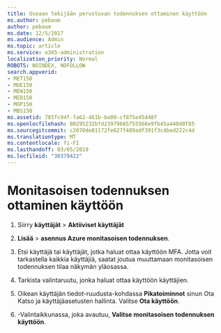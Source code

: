 ```yaml
---
title: Useaan tekijään perustuvan todennuksen ottaminen käyttöön
ms.author: pebaum
author: pebaum
ms.date: 12/5/2017
ms.audience: Admin
ms.topic: article
ms.service: o365-administration
localization_priority: Normal
ROBOTS: NOINDEX, NOFOLLOW
search.appverid:
- MET150
- MOE150
- MEW150
- MED150
- MOP150
- MBS150
ms.assetid: 785fc94f-fa62-461b-ba00-cf875e45d48f
ms.openlocfilehash: 80295232bfd23979665755566e9fb45a440d0f85
ms.sourcegitcommit: c2070de81172fe627f489adf391f3c4bed222c4d
ms.translationtype: MT
ms.contentlocale: fi-FI
ms.lasthandoff: 03/05/2019
ms.locfileid: "30379422"
---
```

# <a name="enable-multi-factor-authentication"></a>Monitasoisen todennuksen ottaminen käyttöön

1. Siirry **käyttäjät** \> **Aktiiviset käyttäjät**
    
2. **Lisää** \> **asennus Azure monitasoisen todennuksen**. 
    
3. Etsi käyttäjä tai käyttäjät, jotka haluat ottaa käyttöön MFA. Jotta voit tarkastella kaikkia käyttäjiä, saatat joutua muuttamaan monitasoisen todennuksen tilaa näkymän yläosassa.
    
4. Tarkista valintaruutu, jonka haluat ottaa käyttöön käyttäjien.
    
5.  Oikean käyttäjän tiedot-ruudusta-kohdassa **Pikatoiminnot** sinun Ota Katso ja käyttäjäasetusten hallinta. Valitse **Ota käyttöön**. 
    
6. -Valintaikkunassa, joka avautuu, **Valitse monitasoisen todennuksen käyttöön**. 
    

